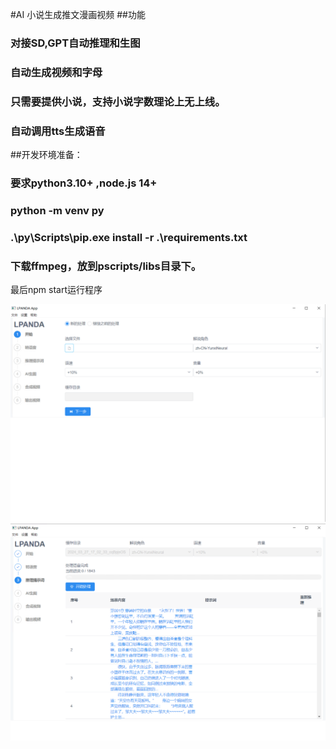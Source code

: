 #AI 小说生成推文漫画视频
##功能
  ### 对接SD,GPT自动推理和生图
  ### 自动生成视频和字母
  ### 只需要提供小说，支持小说字数理论上无上线。
  ### 自动调用tts生成语音
##开发环境准备：
  ### 要求python3.10+ ,node.js 14+

  ### python -m venv py
  ### .\py\Scripts\pip.exe install -r .\requirements.txt


  ### 下载ffmpeg，放到pscripts/libs目录下。


最后npm start运行程序

![x](1.png)
![x](2.png)

